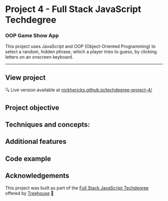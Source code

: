 # Project 4 - Full Stack JavaScript Techdegree

### OOP Game Show App
This project uses JavaScript and OOP (Object-Oriented Programming) to select a random, hidden phrase, which a player tries to guess, by clicking letters on an onscreen keyboard.

***
<!-- <img src="https://res.cloudinary.com/dtqevfsxh/image/upload/v1550234182/portfolio/interactive-form-1.png" width="400px"><img src="https://res.cloudinary.com/dtqevfsxh/image/upload/v1550218646/portfolio/screenshot-padding-github.png" width="50px">
<img src="https://res.cloudinary.com/dtqevfsxh/image/upload/v1550234182/portfolio/interactive-form-2.png" width="400px"> -->

## View project
:mag: Live version available at [nickhericks.github.io/techdegree-project-4/](https://nickhericks.github.io/techdegree-project-4/)

## Project objective
<!-- To complete this project I built customized conditional behavior and interactivity. Form validation is handled on the client side using JavaScript and regular expressions, with customized error messages for each field. Also, jQuery is used in this project which allowed for a shorter and simplified syntax. -->

## Techniques and concepts:
<!-- - jQuery - For document traversal/manipulation, event handling and animation
- Regular Expressions - For form validation
- Progressive Enhancement - JavaScript added without making the page dependent upon JavaScript. -->

## Additional features
<!-- In addition to completing the basic requirements for this techdegree project, I also built additional features and functionality using JavaScript such as:

- [x] Conditional error messages on some fields
- [x] Real-time error messages on some fields -->

## Code example
<!-- An example of one of the JavaScript functions in this project:
1. The validEmail function  uses a regular expression to test the value of the email field and assigns the result to an emailIsValid variable
2. A switch statement is then used to determine if an error message is shown or hidden.
3. The emailIsValid variable is then returned and later used along with other form field validation functions to determine if the user can submit the form.

```javascript
// Check email value, show appropriate errors and return true if no errors
const validEmail = function() {
  const emailIsValid = /^[^@]+@[^@]+\.[a-z]+$/i.test($($email).val());
  // If name is valid, hide errors, else show errors
  emailIsValid ? (removeError($($email), $emailError)) : (showError($($email), $emailError));
  // Return true if valid
  return emailIsValid;
}
``` -->

## Acknowledgements
This project was built as part of the [Full Stack JavaScript Techdegree](https://join.teamtreehouse.com/techdegree/) offered by [Treehouse](https://teamtreehouse.com) :raised_hands:
